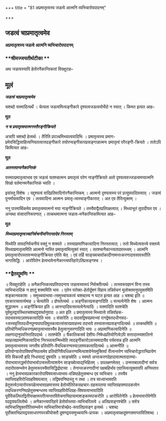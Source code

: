 +++
title = "81 अप्रमातृत्वस्य जडत्वे आत्मनि व्यभिचारोपपादनम्"

+++


## जडत्वं चाप्रमातृत्वमेव

**अप्रमातृत्वस्य जडत्वे आत्मनि व्यभिचारोपपादनम्**

### **श्रीमज्जयतीर्थटीका **

अथ जडत्वस्यापि हेतोरनैकान्तिकतां विवक्षुराह–

## **मूलं**

***जडत्वं चाप्रमातृत्वमेव***

चशब्दो यस्मादित्यर्थे । चेत्यता जडत्वमित्यङ्गीकारे दृश्यत्वजडत्वयोर्भेदो न स्यात् । किमत इत्यत आह–

**मूल**

***न च प्रमातृत्वमात्मनस्तैरङ्गीक्रियते***

अत्रापि चशब्दो हेत्वर्थः । तैरिति प्रपञ्चमिथ्यात्ववादिभिः । प्रमातृत्वस्य प्रमाण-प्रमेयसिद्धिसाहित्यनियतत्वात्तदङ्गीकारे तयोरप्यङ्गीकारप्रसङ्गान्नात्मनः प्रमातृत्वं परैरङ्गी-क्रियते । ततोऽपि किमित्यत आह–

**मूल**

***अतस्तदप्यनैकान्तिकं***

यस्मात्प्रमातृत्वाभाव एव जडत्वं यतश्चात्मनः प्रमातृत्वं परेण नाङ्गीक्रियते अतो दृश्यत्ववज्जडत्वमप्यात्मनि विपक्षे वर्तमानमनैकान्तिकं भवति ।

इयांस्तु विशेषः । यद्दृश्यत्वं वादिप्रतिवादिनोरनैकान्तिकम् । आत्मनो दृश्यत्वस्य परं प्रत्युपपादितत्वात् । जडत्वं पुनर्मायावादिन एव । तत्ववादिना आत्मनः प्रमातृ-त्वस्याङ्गीकारात् । अत एव तैरित्युक्तम् ।

ननु पारमार्थिकमेव प्रमातृत्वमात्मनो मया नाङ्गीक्रियते । तस्यैवाद्वैतप्रतिपक्षत्वात् । मिथ्याभूतं तूपादीयत एव । अन्यथा संसारानिरूपणात् । तत्कथमात्मना जडत्व-मनैकान्तिकमित्यत आह–

**मूल**

***मिथ्याप्रमातृत्वञ्चानिर्वचनीयनिरासादेव निरस्तम्***

मिथ्येति तावदनिर्वचनीयं वक्तुं न शक्यते । तस्याप्रामाणिकत्वादिना निरस्तत्वात् । ततो मिथ्येत्यसत्त्वे वक्तव्ये मिथ्याप्रमातृत्वमिति आत्मनो नास्ति प्रमातृत्वमित्युक्तं स्यात् । ततश्चानैकान्त्यतादवस्थ्यम् । आत्मनि प्रमातृत्वारोपस्तावन्मयाङ्गीक्रियत एवेति चेत् । एवं तर्हि साङ्ख्यचार्वाकादीनामन्तःकरणादावसावस्तीति भागासिद्धिः । आरोपितेन हेत्वभावेनानैकान्त्यपरिहारेऽतिप्रसङ्गश्च ।

### **द्वैतद्युमणिः **

॥ विवक्षुराहेति ॥ अनैकान्तिकत्वप्रतिपादनाय जडत्वस्वरूपं निर्वक्तीत्यर्थः । तत्स्वरूपज्ञानं विना तस्य व्यभिचारादिकं न ज्ञातुं शक्यमिति भावः । एतेन परोक्त-हेतोर्दूषणं विहाय तन्निर्वचनं मूलोक्तमनुपयुक्तमिति शङ्कानवकाशः । समुच्चयाभावा-त्समुच्चायकत्वं चशब्दस्य न घटत इत्यत आह ॥ चशब्द इति ॥ एवकारव्यावर्त्यमाह ॥ चेत्यतेति ॥ ज्ञेयतेत्यर्थः ॥ अङ्गीकारप्रसङ्गादिति ॥ सत्यत्वेनेति शेषः । आत्मनः शुद्धात्मनः ॥ अङ्गीक्रियत इति ॥ आनन्दादिवत्सत्यत्वेनेत्यादिः । यस्मादिति यतश्चेति पूर्वमूलद्वयस्थितचशब्दद्वयार्थानुवादः ॥ अत इति ॥ प्रमातृत्वस्य मिथ्यात्वे तन्निर्वाहक-तदभावस्याऽवश्यकत्वादिति भावः ॥ संसारेति ॥ सदसद्विषयप्रमाभ्यां रागद्वेषतदधीनसद- १सत्त्ववृत्तितदधीनपुण्यपापादिमूलकत्वात्संसारप्रवाहस्य तदभावे तस्यासत्त्वप्रसङ्गादित्यर्थः ॥ तत्कथमिति ॥ प्रतियोगिव्यधिकरणप्रमातृत्वाभावस्यैव हेतुत्वानुसरणादिति भावः ॥ अप्रामाणिकत्वादिनेति ॥ लक्षणाद्यनुपपत्तिरादिपदार्थः । ततश्चेति ॥ त्रैकालिकसर्व देशीय-निषेधप्रतियोगित्वेऽपि सत्तादात्म्यशालिनो व्याहत्यप्रामाणिकत्वादिना निरस्तत्वान्मिथ्येति त्वदङ्गीकारोऽसत्त्वमादायैव पर्यवसन्न इति आत्मनि प्रमातृत्वाभावस्य जगतीव प्रतियोगि-वैयधिकरण्यस्याऽवश्यकत्वादित्यर्थः ॥ आत्मनीति ॥ प्रतियोग्यारोपाविषयनिष्ठत्वमेव प्रतियोगिवैयधिकरण्यमित्याशयेनेयमुक्तिर्वा रीत्यन्तरेण व्यभिचारोद्धाराभिप्रायेण वेति विकल्पौ हृदि निधायाद्यं दूषयति ॥ साङ्ख्येति ॥ स्वमते अन्तःकरणदेहादावात्मतादात्म्या-रोपाभावात्तद्धर्मारोपाभावोऽप्यस्तीत्याशयेन साङ्ख्येत्याद्यभिहितम् । उपलक्षणमेतत् । उन्मत्तबालादीनां सर्वत्र तदारोपसम्भवेन हेतुस्वरूपस्यैवासिद्धिर्द्रष्टव्या । तेनान्तःकरणादीनां पक्षबहिर्भाव एवास्त्वित्युक्तावपि अनिस्तारः । ननु हेत्वभावप्रकारकारोपाविषयसाध्याभाव-वन्निष्ठहेतुसम्बन्ध एव व्यभिचारः । तस्यैव व्याप्तिग्रहविरोधिग्रहविषयत्वात् । तद्विषयनिष्ठस्तु न तथा । तत्र साध्याभाववति हेतुसत्त्वेऽप्यारोपरूपहेत्वभावग्रहमात्रस्य हेतोर्व्यतिरेकसहचार-ग्रहरूपतया व्याप्तिग्रहसम्पादकत्वेन तदधिकरणनिष्ठहेतुसम्बन्धस्य व्याप्तिग्रहविरोधिग्रह-विषयत्वाभावादिति पूर्वविकल्पितद्वितीयपक्षरूपरीत्यन्तरविवेचनाभिप्रायामाशङ्कामपाकरोति ॥ आरोपितेनेति ॥ हेत्वभावारोपेणेति पदद्वयफलितोर्थः । अनैकान्त्यपरिहारे हेतोर्वास्तवा-व्यभिचरितत्वे ॥ अतिप्रसङ्गश्चेति ॥ सर्वत्र व्यभिचारिषूक्तरीतिसम्भवेन व्यभिचारिमात्रोच्छेद-रूपातिप्रसङ्ग इत्यर्थः । चशब्दः पूर्वोक्ताभिप्रायद्वयसाधारणपरकीयोक्तौ दूषणद्वयसमुच्चयाभि-प्रायकः । अप्रमातृत्वपक्षदूषणसमाप्तावितिशब्दः ।

